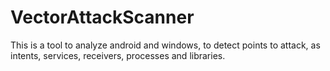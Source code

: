 # VectorAttackScanner
This is a tool to analyze android and windows, to detect points to attack, as intents, services, receivers, processes and libraries.
